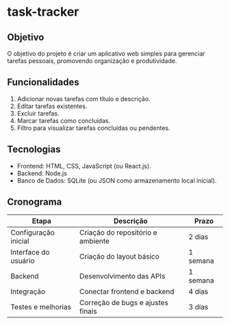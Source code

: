 # task-tracker

## Objetivo
O objetivo do projeto é criar um aplicativo web simples para gerenciar tarefas pessoais, promovendo organização e produtividade.

## Funcionalidades
1. Adicionar novas tarefas com título e descrição.
2. Editar tarefas existentes.
3. Excluir tarefas.
4. Marcar tarefas como concluídas.
5. Filtro para visualizar tarefas concluídas ou pendentes.

## Tecnologias
- Frontend: HTML, CSS, JavaScript (ou React.js).
- Backend: Node.js 
- Banco de Dados: SQLite (ou JSON como armazenamento local inicial).

## Cronograma
| Etapa                  | Descrição                               | Prazo         |
|------------------------|-----------------------------------------|---------------|
| Configuração inicial   | Criação do repositório e ambiente       | 2 dias        |
| Interface do usuário   | Criação do layout básico                | 1 semana      |
| Backend                | Desenvolvimento das APIs               | 1 semana      |
| Integração             | Conectar frontend e backend            | 4 dias        |
| Testes e melhorias     | Correção de bugs e ajustes finais       | 3 dias        |
